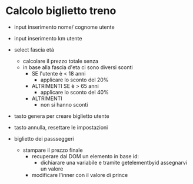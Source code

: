 # Calcolo biglietto treno

- input inserimento nome/ cognome utente

- input inserimento km utente

- select fascia età
    - calcolare il prezzo totale senza
    - in base alla fascia d'eta ci sono diversi sconti
        - SE l'utente è < 18 anni 
            - applicare lo sconto del 20%
        - ALTRIMENTI SE è > 65 anni 
            - applicare lo sconto del 40%
        - ALTRIMENTI
            - non si hanno sconti
- tasto genera per creare biglietto utente
- tasto annulla, resettare le impostazioni

- biglietto dei passseggeri
    - stampare il prezzo finale
        - recuperare dal DOM un elemento in base id:
            - dichiarare una variabile e tramite getelementbyid assegnarvi un valore
        - modificare l'inner con il valore di prince